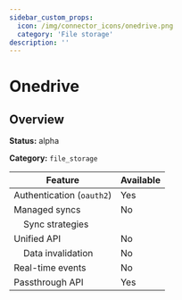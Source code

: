 ```yaml
---
sidebar_custom_props:
  icon: /img/connector_icons/onedrive.png
  category: 'File storage'
description: ''
---
```


# Onedrive

## Overview

**Status:** alpha

**Category:** `file_storage`

| Feature                              | Available |
| ------------------------------------ | --------- |
| Authentication (`oauth2`)            | Yes       |
| Managed syncs                        | No        |
| &nbsp;&nbsp;&nbsp; Sync strategies   |           |
| Unified API                          | No        |
| &nbsp;&nbsp;&nbsp; Data invalidation | No        |
| Real-time events                     | No        |
| Passthrough API                      | Yes       |
